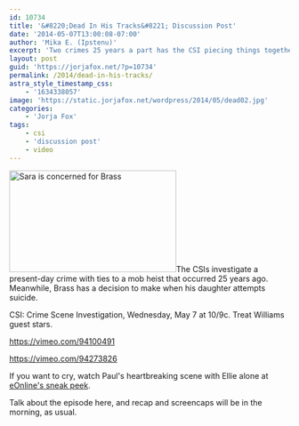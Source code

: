 ```yaml
---
id: 10734
title: '&#8220;Dead In His Tracks&#8221; Discussion Post'
date: '2014-05-07T13:00:08-07:00'
author: 'Mika E. (Ipstenu)'
excerpt: 'Two crimes 25 years a part has the CSI piecing things together. CBS 5/7 10pm ET/PT '
layout: post
guid: 'https://jorjafox.net/?p=10734'
permalink: /2014/dead-in-his-tracks/
astra_style_timestamp_css:
    - '1634338057'
image: 'https://static.jorjafox.net/wordpress/2014/05/dead02.jpg'
categories:
    - 'Jorja Fox'
tags:
    - csi
    - 'discussion post'
    - video
---
```


<img class="alignright size-medium wp-image-10737" src="//static.jorjafox.net/wordpress/2014/05/dead02-300x183.jpg" alt="Sara is concerned for Brass" width="300" height="183" />The CSIs investigate a present-day crime with ties to a mob heist that occurred 25 years ago. Meanwhile, Brass has a decision to make when his daughter attempts suicide.

CSI: Crime Scene Investigation, Wednesday, May 7 at 10/9c. Treat Williams guest stars.

https://vimeo.com/94100491

https://vimeo.com/94273826

If you want to cry, watch Paul's heartbreaking scene with Ellie alone at <a href=" http://www.eonline.com/news/539364/csi-finale-sneak-peek-watch-exiting-star-paul-guilfoyle-s-emotional-farewell-now">eOnline's sneak peek</a>.

Talk about the episode here, and recap and screencaps will be in the morning, as usual.